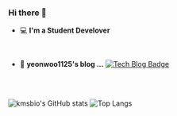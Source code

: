 ### Hi there 👋

- 💻   **I'm a Student Develover**   
 <br/>
 
- 📒  **yeonwoo1125's blog ...**   [![Tech Blog Badge](http://img.shields.io/badge/-Tech%20blog-black?style=flat-square&logo=blogger&logoColor=white&link=https://yeonwoo1125.tistory.com/)](https://yeonwoo1125.tistory.com/)
<br/>
<br/>

 ![kmsbio's GitHub stats](https://github-readme-stats.vercel.app/api?username=yeonwoo1125)
 ![Top Langs](https://github-readme-stats.vercel.app/api/top-langs/?username=yeonwoo1125)



